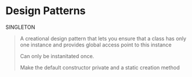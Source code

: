 # Design Patterns
SINGLETON
>A creational design pattern that lets you ensure that a class has only one instance and provides global access point to this instance
>
> Can only be instanitated once.
> 
> Make the default constructor private and a static creation method
